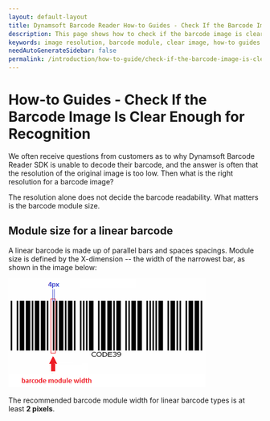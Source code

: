 ```yaml
---
layout: default-layout
title: Dynamsoft Barcode Reader How-to Guides - Check If the Barcode Image Is Clear Enough for Recognition
description: This page shows how to check if the barcode image is clear enough for recognition.
keywords: image resolution, barcode module, clear image, how-to guides
needAutoGenerateSidebar: false
permalink: /introduction/how-to-guide/check-if-the-barcode-image-is-clear-enough-for-recognition.html
---
```



# How-to Guides - Check If the Barcode Image Is Clear Enough for Recognition

We often receive questions from customers as to why Dynamsoft Barcode Reader SDK is unable to decode their barcode, and the answer is often that the resolution of the original image is too low. Then what is the right resolution for a barcode image?

The resolution alone does not decide the barcode readability. What matters is the barcode module size. 

## Module size for a linear barcode

 A linear barcode is made up of parallel bars and spaces spacings. Module size is defined by the X-dimension -- the width of the narrowest bar, as shown in the image below:

![Clear Barcode Example Image][1]    


The recommended barcode module width for linear barcode types is at least **2 pixels**.     


[1]: assets/check-if-the-barcode-image-is-clear-enough-for-recognition/barcode-module-width.png
